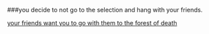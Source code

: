 ###you decide to not go to the selection and hang with your friends.


 [your friends want you to go with them to the forest of death]()